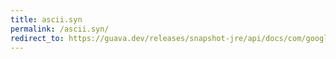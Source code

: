 ```yaml
---
title: ascii.syn
permalink: /ascii.syn/
redirect_to: https://guava.dev/releases/snapshot-jre/api/docs/com/google/common/base/Ascii.html#SYN
---
```

